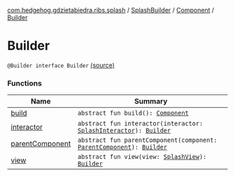 [com.hedgehog.gdzietabiedra.ribs.splash](../../../index.md) / [SplashBuilder](../../index.md) / [Component](../index.md) / [Builder](./index.md)

# Builder

`@Builder interface Builder` [(source)](https://github.com/asvid/GdzieTaBiedra/tree/master/app/src/main/java/com/hedgehog/gdzietabiedra/ribs/splash/SplashBuilder.kt#L85)

### Functions

| Name | Summary |
|---|---|
| [build](build.md) | `abstract fun build(): `[`Component`](../index.md) |
| [interactor](interactor.md) | `abstract fun interactor(interactor: `[`SplashInteractor`](../../../-splash-interactor/index.md)`): `[`Builder`](./index.md) |
| [parentComponent](parent-component.md) | `abstract fun parentComponent(component: `[`ParentComponent`](../../-parent-component/index.md)`): `[`Builder`](./index.md) |
| [view](view.md) | `abstract fun view(view: `[`SplashView`](../../../-splash-view/index.md)`): `[`Builder`](./index.md) |
